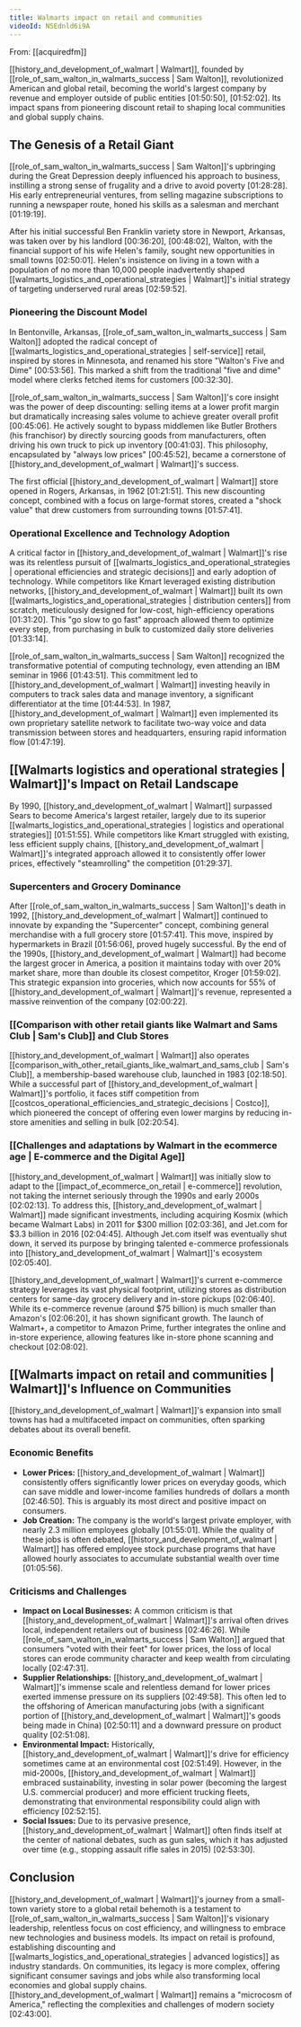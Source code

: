 ```yaml
---
title: Walmarts impact on retail and communities
videoId: NSEdnld6i9A
---
```


From: [[acquiredfm]] <br/> 

[[history_and_development_of_walmart | Walmart]], founded by [[role_of_sam_walton_in_walmarts_success | Sam Walton]], revolutionized American and global retail, becoming the world's largest company by revenue and employer outside of public entities <a class="yt-timestamp" data-t="01:50:50">[01:50:50]</a>, <a class="yt-timestamp" data-t="01:52:02">[01:52:02]</a>. Its impact spans from pioneering discount retail to shaping local communities and global supply chains.

## The Genesis of a Retail Giant

[[role_of_sam_walton_in_walmarts_success | Sam Walton]]'s upbringing during the Great Depression deeply influenced his approach to business, instilling a strong sense of frugality and a drive to avoid poverty <a class="yt-timestamp" data-t="01:28:28">[01:28:28]</a>. His early entrepreneurial ventures, from selling magazine subscriptions to running a newspaper route, honed his skills as a salesman and merchant <a class="yt-timestamp" data-t="01:19:19">[01:19:19]</a>.

After his initial successful Ben Franklin variety store in Newport, Arkansas, was taken over by his landlord <a class="yt-timestamp" data-t="00:36:20">[00:36:20]</a>, <a class="yt-timestamp" data-t="00:48:02">[00:48:02]</a>, Walton, with the financial support of his wife Helen's family, sought new opportunities in small towns <a class="yt-timestamp" data-t="02:50:01">[02:50:01]</a>. Helen's insistence on living in a town with a population of no more than 10,000 people inadvertently shaped [[walmarts_logistics_and_operational_strategies | Walmart]]'s initial strategy of targeting underserved rural areas <a class="yt-timestamp" data-t="02:59:52">[02:59:52]</a>.

### Pioneering the Discount Model
In Bentonville, Arkansas, [[role_of_sam_walton_in_walmarts_success | Sam Walton]] adopted the radical concept of [[walmarts_logistics_and_operational_strategies | self-service]] retail, inspired by stores in Minnesota, and renamed his store "Walton's Five and Dime" <a class="yt-timestamp" data-t="00:53:56">[00:53:56]</a>. This marked a shift from the traditional "five and dime" model where clerks fetched items for customers <a class="yt-timestamp" data-t="00:32:30">[00:32:30]</a>.

[[role_of_sam_walton_in_walmarts_success | Sam Walton]]'s core insight was the power of deep discounting: selling items at a lower profit margin but dramatically increasing sales volume to achieve greater overall profit <a class="yt-timestamp" data-t="00:45:06">[00:45:06]</a>. He actively sought to bypass middlemen like Butler Brothers (his franchisor) by directly sourcing goods from manufacturers, often driving his own truck to pick up inventory <a class="yt-timestamp" data-t="00:41:03">[00:41:03]</a>. This philosophy, encapsulated by "always low prices" <a class="yt-timestamp" data-t="00:45:52">[00:45:52]</a>, became a cornerstone of [[history_and_development_of_walmart | Walmart]]'s success.

The first official [[history_and_development_of_walmart | Walmart]] store opened in Rogers, Arkansas, in 1962 <a class="yt-timestamp" data-t="01:21:51">[01:21:51]</a>. This new discounting concept, combined with a focus on large-format stores, created a "shock value" that drew customers from surrounding towns <a class="yt-timestamp" data-t="01:57:41">[01:57:41]</a>.

### Operational Excellence and Technology Adoption
A critical factor in [[history_and_development_of_walmart | Walmart]]'s rise was its relentless pursuit of [[walmarts_logistics_and_operational_strategies | operational efficiencies and strategic decisions]] and early adoption of technology. While competitors like Kmart leveraged existing distribution networks, [[history_and_development_of_walmart | Walmart]] built its own [[walmarts_logistics_and_operational_strategies | distribution centers]] from scratch, meticulously designed for low-cost, high-efficiency operations <a class="yt-timestamp" data-t="01:31:20">[01:31:20]</a>. This "go slow to go fast" approach allowed them to optimize every step, from purchasing in bulk to customized daily store deliveries <a class="yt-timestamp" data-t="01:33:14">[01:33:14]</a>.

[[role_of_sam_walton_in_walmarts_success | Sam Walton]] recognized the transformative potential of computing technology, even attending an IBM seminar in 1966 <a class="yt-timestamp" data-t="01:43:51">[01:43:51]</a>. This commitment led to [[history_and_development_of_walmart | Walmart]] investing heavily in computers to track sales data and manage inventory, a significant differentiator at the time <a class="yt-timestamp" data-t="01:44:53">[01:44:53]</a>. In 1987, [[history_and_development_of_walmart | Walmart]] even implemented its own proprietary satellite network to facilitate two-way voice and data transmission between stores and headquarters, ensuring rapid information flow <a class="yt-timestamp" data-t="01:47:19">[01:47:19]</a>.

## [[Walmarts logistics and operational strategies | Walmart]]'s Impact on Retail Landscape

By 1990, [[history_and_development_of_walmart | Walmart]] surpassed Sears to become America's largest retailer, largely due to its superior [[walmarts_logistics_and_operational_strategies | logistics and operational strategies]] <a class="yt-timestamp" data-t="01:51:55">[01:51:55]</a>. While competitors like Kmart struggled with existing, less efficient supply chains, [[history_and_development_of_walmart | Walmart]]'s integrated approach allowed it to consistently offer lower prices, effectively "steamrolling" the competition <a class="yt-timestamp" data-t="01:29:37">[01:29:37]</a>.

### Supercenters and Grocery Dominance
After [[role_of_sam_walton_in_walmarts_success | Sam Walton]]'s death in 1992, [[history_and_development_of_walmart | Walmart]] continued to innovate by expanding the "Supercenter" concept, combining general merchandise with a full grocery store <a class="yt-timestamp" data-t="01:57:41">[01:57:41]</a>. This move, inspired by hypermarkets in Brazil <a class="yt-timestamp" data-t="01:56:06">[01:56:06]</a>, proved hugely successful. By the end of the 1990s, [[history_and_development_of_walmart | Walmart]] had become the largest grocer in America, a position it maintains today with over 20% market share, more than double its closest competitor, Kroger <a class="yt-timestamp" data-t="01:59:02">[01:59:02]</a>. This strategic expansion into groceries, which now accounts for 55% of [[history_and_development_of_walmart | Walmart]]'s revenue, represented a massive reinvention of the company <a class="yt-timestamp" data-t="02:00:22">[02:00:22]</a>.

### [[Comparison with other retail giants like Walmart and Sams Club | Sam's Club]] and Club Stores
[[history_and_development_of_walmart | Walmart]] also operates [[comparison_with_other_retail_giants_like_walmart_and_sams_club | Sam's Club]], a membership-based warehouse club, launched in 1983 <a class="yt-timestamp" data-t="02:18:50">[02:18:50]</a>. While a successful part of [[history_and_development_of_walmart | Walmart]]'s portfolio, it faces stiff competition from [[costcos_operational_efficiencies_and_strategic_decisions | Costco]], which pioneered the concept of offering even lower margins by reducing in-store amenities and selling in bulk <a class="yt-timestamp" data-t="02:20:54">[02:20:54]</a>.

### [[Challenges and adaptations by Walmart in the ecommerce age | E-commerce and the Digital Age]]
[[history_and_development_of_walmart | Walmart]] was initially slow to adapt to the [[impact_of_ecommerce_on_retail | e-commerce]] revolution, not taking the internet seriously through the 1990s and early 2000s <a class="yt-timestamp" data-t="02:02:13">[02:02:13]</a>. To address this, [[history_and_development_of_walmart | Walmart]] made significant investments, including acquiring Kosmix (which became Walmart Labs) in 2011 for $300 million <a class="yt-timestamp" data-t="02:03:36">[02:03:36]</a>, and Jet.com for $3.3 billion in 2016 <a class="yt-timestamp" data-t="02:04:45">[02:04:45]</a>. Although Jet.com itself was eventually shut down, it served its purpose by bringing talented e-commerce professionals into [[history_and_development_of_walmart | Walmart]]'s ecosystem <a class="yt-timestamp" data-t="02:05:40">[02:05:40]</a>.

[[history_and_development_of_walmart | Walmart]]'s current e-commerce strategy leverages its vast physical footprint, utilizing stores as distribution centers for same-day grocery delivery and in-store pickups <a class="yt-timestamp" data-t="02:06:40">[02:06:40]</a>. While its e-commerce revenue (around $75 billion) is much smaller than Amazon's <a class="yt-timestamp" data-t="02:06:20">[02:06:20]</a>, it has shown significant growth. The launch of Walmart+, a competitor to Amazon Prime, further integrates the online and in-store experience, allowing features like in-store phone scanning and checkout <a class="yt-timestamp" data-t="02:08:02">[02:08:02]</a>.

## [[Walmarts impact on retail and communities | Walmart]]'s Influence on Communities

[[history_and_development_of_walmart | Walmart]]'s expansion into small towns has had a multifaceted impact on communities, often sparking debates about its overall benefit.

### Economic Benefits
*   **Lower Prices:** [[history_and_development_of_walmart | Walmart]] consistently offers significantly lower prices on everyday goods, which can save middle and lower-income families hundreds of dollars a month <a class="yt-timestamp" data-t="02:46:50">[02:46:50]</a>. This is arguably its most direct and positive impact on consumers.
*   **Job Creation:** The company is the world's largest private employer, with nearly 2.3 million employees globally <a class="yt-timestamp" data-t="01:55:01">[01:55:01]</a>. While the quality of these jobs is often debated, [[history_and_development_of_walmart | Walmart]] has offered employee stock purchase programs that have allowed hourly associates to accumulate substantial wealth over time <a class="yt-timestamp" data-t="01:05:56">[01:05:56]</a>.

### Criticisms and Challenges
*   **Impact on Local Businesses:** A common criticism is that [[history_and_development_of_walmart | Walmart]]'s arrival often drives local, independent retailers out of business <a class="yt-timestamp" data-t="02:46:26">[02:46:26]</a>. While [[role_of_sam_walton_in_walmarts_success | Sam Walton]] argued that consumers "voted with their feet" for lower prices, the loss of local stores can erode community character and keep wealth from circulating locally <a class="yt-timestamp" data-t="02:47:31">[02:47:31]</a>.
*   **Supplier Relationships:** [[history_and_development_of_walmart | Walmart]]'s immense scale and relentless demand for lower prices exerted immense pressure on its suppliers <a class="yt-timestamp" data-t="02:49:58">[02:49:58]</a>. This often led to the offshoring of American manufacturing jobs (with a significant portion of [[history_and_development_of_walmart | Walmart]]'s goods being made in China) <a class="yt-timestamp" data-t="02:50:11">[02:50:11]</a> and a downward pressure on product quality <a class="yt-timestamp" data-t="02:51:08">[02:51:08]</a>.
*   **Environmental Impact:** Historically, [[history_and_development_of_walmart | Walmart]]'s drive for efficiency sometimes came at an environmental cost <a class="yt-timestamp" data-t="02:51:49">[02:51:49]</a>. However, in the mid-2000s, [[history_and_development_of_walmart | Walmart]] embraced sustainability, investing in solar power (becoming the largest U.S. commercial producer) and more efficient trucking fleets, demonstrating that environmental responsibility could align with efficiency <a class="yt-timestamp" data-t="02:52:15">[02:52:15]</a>.
*   **Social Issues:** Due to its pervasive presence, [[history_and_development_of_walmart | Walmart]] often finds itself at the center of national debates, such as gun sales, which it has adjusted over time (e.g., stopping assault rifle sales in 2015) <a class="yt-timestamp" data-t="02:53:30">[02:53:30]</a>.

## Conclusion

[[history_and_development_of_walmart | Walmart]]'s journey from a small-town variety store to a global retail behemoth is a testament to [[role_of_sam_walton_in_walmarts_success | Sam Walton]]'s visionary leadership, relentless focus on cost efficiency, and willingness to embrace new technologies and business models. Its impact on retail is profound, establishing discounting and [[walmarts_logistics_and_operational_strategies | advanced logistics]] as industry standards. On communities, its legacy is more complex, offering significant consumer savings and jobs while also transforming local economies and global supply chains. [[history_and_development_of_walmart | Walmart]] remains a "microcosm of America," reflecting the complexities and challenges of modern society <a class="yt-timestamp" data-t="02:43:00">[02:43:00]</a>.